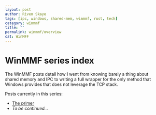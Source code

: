 ```yaml
---
layout: post
author: Riven Skaye
tags: [ipc, windows, shared-mem, winmmf, rust, tech]
category: winmmf
title: ""
permalink: winmmf/overview
cat: WinMFF
---
```

# WinMMF series index

The WinMMF posts detail how I went from knowing barely a thing about shared memory and IPC to writing a full wrapper
for the only method that Windows provides that does not leverage the TCP stack.

Posts currently in this series:

- [The primer](./mmf-primer)
- _To be continued..._

